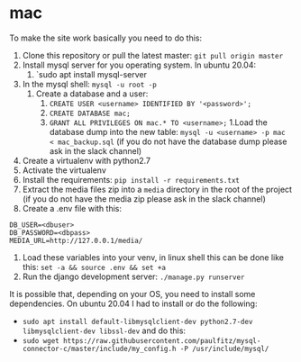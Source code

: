 # mac

To make the site work basically you need to do this:

1. Clone this repository or pull the latest master: `git pull origin master`
1. Install mysql server for you operating system. In ubuntu 20.04:
    1. `sudo apt install mysql-server
1. In the mysql shell: `mysql -u root -p`
    1. Create a database and a user: 
        1. `CREATE USER <username> IDENTIFIED BY '<password>';`
        1. `CREATE DATABASE mac;`
        1. `GRANT ALL PRIVILEGES ON mac.* TO <username>;`
1.Load the database dump into the new table: `mysql -u <username> -p mac < mac_backup.sql` (if you do not have the database dump please ask in the slack channel)
1. Create a virtualenv with python2.7
1. Activate the virtualenv
1. Install the requirements: `pip install -r requirements.txt`
1. Extract the media files zip into a `media` directory in the root of the project (if you do not have the media zip please ask in the slack channel)
1. Create a .env file with this:
```
DB_USER=<dbuser>
DB_PASSWORD=<dbpass>
MEDIA_URL=http://127.0.0.1/media/
```
1. Load these variables into your venv, in linux shell this can be done like this: `set -a && source .env && set +a`
1. Run the django development server: `./manage.py runserver`

It is possible that, depending on your OS, you need to install some dependencies. On ubuntu 20.04 I had to install or do the following:
- `sudo apt install default-libmysqlclient-dev python2.7-dev libmysqlclient-dev libssl-dev` 
and do this:
- `sudo wget https://raw.githubusercontent.com/paulfitz/mysql-connector-c/master/include/my_config.h -P /usr/include/mysql/`
